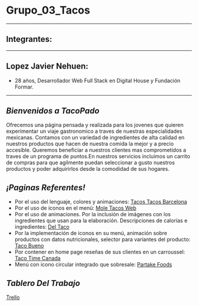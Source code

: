 # Grupo_03_Tacos
---
## Integrantes:
---
## Lopez Javier Nehuen:
- 28 años, Desarrollador Web Full Stack en Digital House y Fundación Formar.
---


## ***Bienvenidos a TacoPado***
Ofrecemos una página pensada y realizada para los jovenes que quieren experimentar un viaje gastronomico a traves de nuestras especialidades mexicanas. Contamos con un variedad de ingredientes de alta calidad en nuestros productos que hacen de nuestra comida la mejor y a precio accesible. Queremos beneficiar a nuestros clientes mas comprometidos a traves de un programa de puntos.En nuestros servicios incluimos un carrito de compras para que agilmente puedan seleccionar a gusto nuestros productos y poder adquirirlos desde la comodidad de sus hogares.

## ***¡Paginas Referentes!***

* Por el uso del lenguaje, colores y animaciones: [Tacos Tacos Barcelona](https://tacostacosbarcelona.com/)
* Por el uso de iconos en el menú: [Mole Tacos Web](http://moletacosweb.com.ar/)
* Por el uso de animaciones. Por la inclusión de imágenes con los ingredientes que usan para la elaboración. Descripciones de calorías e ingredientes: [Del Taco](https://www.deltaco.com/)
* Por la implementación de iconos en su menú, animación sobre productos con datos nutricionales, selector para variantes del producto: [Taco Bueno](https://www.tacobueno.com/)
* Por contener en home page reseñas de sus clientes en un carroussel: [Taco Time Canada](https://tacotimecanada.com/)
* Menú con icono circular integrado que sobresale: [Partake Foods](https://partakefoods.com/)

## ***Tablero Del Trabajo***
[Trello](https://trello.com/b/Ch0oeNJA/proyecto-integrador-grupo-3)



